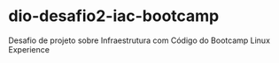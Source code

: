 # dio-desafio2-iac-bootcamp
Desafio de projeto sobre Infraestrutura com Código do Bootcamp Linux Experience
